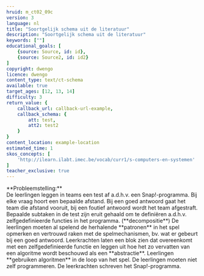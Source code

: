 ```yaml
---
hruid: m_ct02_09c
version: 3
language: nl
title: "Soortgelijk schema uit de literatuur"
description: "Soortgelijk schema uit de literatuur"
keywords: [""]
educational_goals: [
    {source: Source, id: id}, 
    {source: Source2, id: id2}
]
copyright: dwengo
licence: dwengo
content_type: text/ct-schema
available: true
target_ages: [12, 13, 14]
difficulty: 3
return_value: {
    callback_url: callback-url-example,
    callback_schema: {
        att: test,
        att2: test2
    }
}
content_location: example-location
estimated_time: 1
skos_concepts: [
    'http://ilearn.ilabt.imec.be/vocab/curr1/s-computers-en-systemen'
]
teacher_exclusive: true
---
```


<context>
**Probleemstelling:**<br>De leerlingen leggen in teams een test af a.d.h.v. een Snap!-programma. Bij elke vraag hoort een bepaalde afstand. Bij een goed antwoord gaat het team die afstand vooruit, bij een foutief antwoord wordt het team afgestraft. 
</context>
<decomposition>
Bepaalde subtaken in de test zijn eruit gehaald om te definiëren a.d.h.v. zelfgedefinieerde functies in het programma. (**decompositie**)
</decomposition>
<patternRecognition>
De leerlingen moeten al spelend de herhalende **patronen** in het spel opmerken en vertrouwd raken met de spelmechanismen, bv. wat er gebeurt bij een goed antwoord. 
</patternRecognition>
<abstraction>
Leerkrachten laten een blok zien dat overeenkomt met een zelfgedefinieerde functie en leggen uit hoe het zo vervatten van een algoritme wordt beschouwd als een **abstractie**.
</abstraction>
<algorithms>
Leerlingen **gebruiken algoritmen** in de loop van het spel.  
</algorithms>
<implementation>
De leerlingen moeten niet zelf programmeren. De leerkrachten schreven het Snap!-programma.
</implementation>

